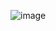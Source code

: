 ![image](https://user-images.githubusercontent.com/99963066/202064501-0552cbaf-1766-4b51-902c-e0659451c3c5.png)
